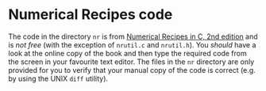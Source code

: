 Numerical Recipes code
======================

The code in the directory ``nr`` is from [Numerical Recipes in C, 2nd
edition][NR C] and is *not free* (with the exception of ``nrutil.c``
and ``nrutil.h``). You _should_ have a look at the online copy of the
book and then type the required code from the screen in your favourite
text editor. The files in the ``nr`` directory are only provided for
you to verify that your manual copy of the code is correct (e.g. by
using the UNIX ``diff`` utility).

[NR C]: http://www.nrbook.com/c/

